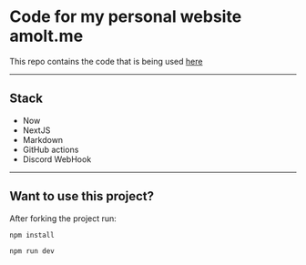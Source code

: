 # Code for my personal website amolt.me

This repo contains the code that is being used [here](https://amolt.me)

---

## Stack

- Now
- NextJS
- Markdown
- GitHub actions
- Discord WebHook

---

## Want to use this project?

After forking the project run:

```
npm install
```

```
npm run dev
```
